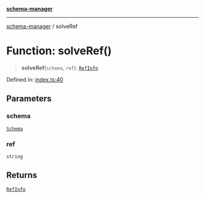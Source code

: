 [**schema-manager**](../README.md)

***

[schema-manager](../README.md) / solveRef

# Function: solveRef()

> **solveRef**(`schema`, `ref`): [`RefInfo`](../interfaces/RefInfo.md)

Defined in: [index.ts:40](https://github.com/data7expressions/schema-manager/blob/bff57ca616457cd11ff12a858d17453072d5f663/src/lib/index.ts#L40)

## Parameters

### schema

[`Schema`](../interfaces/Schema.md)

### ref

`string`

## Returns

[`RefInfo`](../interfaces/RefInfo.md)
